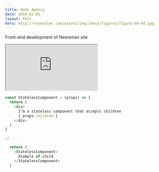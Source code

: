 ```yaml
---
title: Nebo Agency
date: 2016-02-01
layout: Post
hero: http://rooooster.com/assets/img/chess/figures/figure-04-hd.jpg
---
```


Front-end development of Newsman site

<iframe src="http://rooooster.com/newsman/"></iframe>

```js
const StatelessComponent = (props) => {
  return (
    <div>
      I‘m a stateless component that accepts children
      { props.children }
    </div>
  )
}

// ...

  return (
    <StatelessComponent>
      Example of child
    </StatelessComponent>
  )
```
